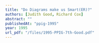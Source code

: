```yaml
---
title: "Do Diagrams make us Smart(ER)?"
authors: [Judith Good, Richard Cox]
abstract: ""
publishedAt: "ppig-1995"
year: 1995
url_pdf: "/files/1995-PPIG-7th-Good.pdf"
---
```

